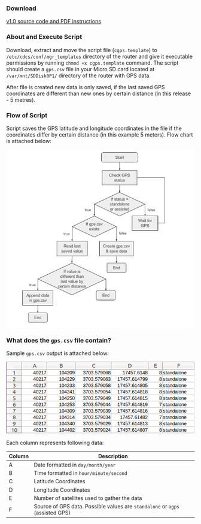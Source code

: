 ### Download
[v1.0 source code and PDF instructions](https://github.com/dsdilpreet/netcomm-gps/files/752781/netcomm_gps_v1.0.tar.gz)

### About and Execute Script
Download, extract and move the script file (`cgps.template`) to `/etc/cdcs/conf/mgr_templates` directory of the router and give it executable permissions by running `chmod +x cgps.template` command. The script should create a `gps.csv` file in your Micro SD card located at `/var/mnt/SDDisk0P1/` directory of the router with GPS data.

After file is created new data is only saved, if the last saved GPS coordinates are different than new ones by certain distance (in this release - 5 metres).

### Flow of Script
Script saves the GPS latitude and longitude coordinates in the file if the coordinates differ by certain distance (in this example 5 meters). Flow chart is attached below:

![Image of flow chart](https://raw.githubusercontent.com/dsdilpreet/netcomm-gps/master/Docs/flow_chart.png)

### What does the `gps.csv` file contain?
Sample `gps.csv` output is attached below:

![Image of sample output](https://raw.githubusercontent.com/dsdilpreet/netcomm-gps/master/Docs/sample_ouput.png)

Each column represents following data:

Column | Description
------------ | -------------
A | Date formatted in `day/month/year`
B | Time formatted in `hour/minute/second`
C | Latitude Coordinates
D | Longitude Coordinates
E | Number of satellites used to gather the data
F | Source of GPS data. Possible values are `standalone` or `agps` (assisted GPS)
